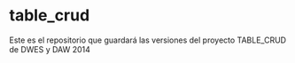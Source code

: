table_crud
==========

Este es el repositorio que guardará las versiones del proyecto TABLE_CRUD de DWES y DAW 2014
